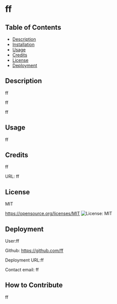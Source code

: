 # ff

## Table of Contents
- [Description](#description)
- [Installation](#installation)
- [Usage](#usage)
- [Credits](#credits)
- [License](#license)
- [Deployment](#deployment)

## Description

ff

ff

ff

## Usage
ff

## Credits

ff

URL: ff

## License

MIT

https://opensource.org/licenses/MIT 
            ![License: MIT](https://img.shields.io/badge/License-MIT-yellow.svg)

## Deployment

User:ff

Github: https://github.com/ff

Deployment URL:ff 

Contact email: ff

## How to Contribute

ff

